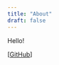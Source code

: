 ```yaml
---
title: "About"
draft: false
---
```

Hello!

[[GitHub](https://github.com/kindredbluespirit/aideadlines.homothereum.org)]